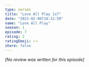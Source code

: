 ```yaml
---
type: series
title: "Love All Play 1x7"
date: "2023-02-06T18:32:50"
name: "Love All Play"
season: 1
episode: 7
rating: 2
ratingEmoji: ⭐️⭐️
share: false
---
```


*[No review was written for this episode]*

